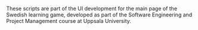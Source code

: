 These scripts are part of the UI development for the main page of the Swedish learning game, developed as part of the Software Engineering and Project Management course at Uppsala University.
